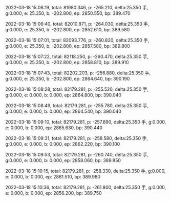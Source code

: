 2022-03-18 15:06:19, total: 81980.346, p: -265.210, delta:25.350 手, g:0.000, e: 25.350, b: -202.800, ep: 2850.550, bp: 389.470

2022-03-18 15:06:40, total: 82010.871, p: -264.030, delta:25.350 手, g:0.000, e: 25.350, b: -202.800, ep: 2852.610, bp: 389.580

2022-03-18 15:07:01, total: 82093.776, p: -260.820, delta:25.350 手, g:0.000, e: 25.350, b: -202.800, ep: 2857.580, bp: 389.800

2022-03-18 15:07:22, total: 82118.250, p: -260.470, delta:25.350 手, g:0.000, e: 25.350, b: -202.800, ep: 2858.810, bp: 389.910

2022-03-18 15:07:43, total: 82202.203, p: -256.880, delta:25.350 手, g:0.000, e: 25.350, b: -202.800, ep: 2864.640, bp: 390.190

2022-03-18 15:08:28, total: 82179.281, p: -255.520, delta:25.350 手, g:0.000, e: 0.000, b: 0.000, ep: 2864.800, bp: 390.040

2022-03-18 15:08:49, total: 82179.281, p: -255.780, delta:25.350 手, g:0.000, e: 0.000, b: 0.000, ep: 2864.540, bp: 390.040

2022-03-18 15:09:10, total: 82179.281, p: -257.890, delta:25.350 手, g:0.000, e: 0.000, b: 0.000, ep: 2865.630, bp: 390.440

2022-03-18 15:09:31, total: 82179.281, p: -258.580, delta:25.350 手, g:0.000, e: 0.000, b: 0.000, ep: 2862.220, bp: 390.100

2022-03-18 15:09:53, total: 82179.281, p: -260.740, delta:25.350 手, g:0.000, e: 0.000, b: 0.000, ep: 2858.060, bp: 389.850

2022-03-18 15:10:15, total: 82179.281, p: -258.330, delta:25.350 手, g:0.000, e: 0.000, b: 0.000, ep: 2861.510, bp: 389.980

2022-03-18 15:10:36, total: 82179.281, p: -261.800, delta:25.350 手, g:0.000, e: 0.000, b: 0.000, ep: 2856.200, bp: 389.750